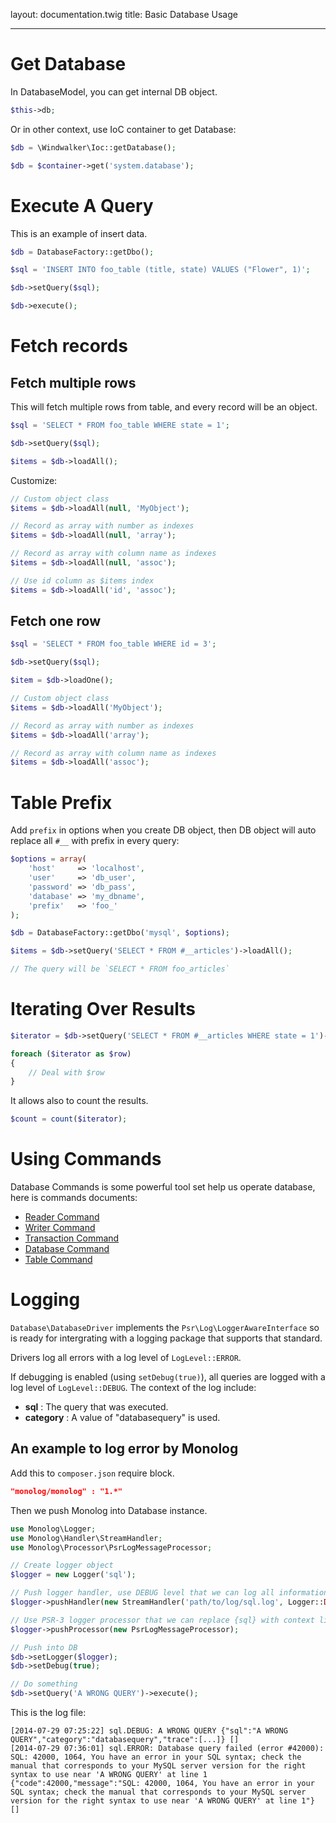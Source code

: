 layout: documentation.twig
title: Basic Database Usage

---

# Get Database

In DatabaseModel, you can get internal DB object.

``` php
$this->db;
```

Or in other context, use IoC container to get Database:

``` php
$db = \Windwalker\Ioc::getDatabase();

$db = $container->get('system.database');
```

# Execute A Query

This is an example of insert data.

``` php
$db = DatabaseFactory::getDbo();

$sql = 'INSERT INTO foo_table (title, state) VALUES ("Flower", 1)';

$db->setQuery($sql);

$db->execute();
```

# Fetch records

## Fetch multiple rows

This will fetch multiple rows from table, and every record will be an object.

``` php
$sql = 'SELECT * FROM foo_table WHERE state = 1';

$db->setQuery($sql);

$items = $db->loadAll();
```

Customize:

``` php
// Custom object class
$items = $db->loadAll(null, 'MyObject');

// Record as array with number as indexes
$items = $db->loadAll(null, 'array');

// Record as array with column name as indexes
$items = $db->loadAll(null, 'assoc');

// Use id column as $items index
$items = $db->loadAll('id', 'assoc');
```

## Fetch one row

``` php
$sql = 'SELECT * FROM foo_table WHERE id = 3';

$db->setQuery($sql);

$item = $db->loadOne();

// Custom object class
$items = $db->loadAll('MyObject');

// Record as array with number as indexes
$items = $db->loadAll('array');

// Record as array with column name as indexes
$items = $db->loadAll('assoc');
```

# Table Prefix

Add `prefix` in options when you create DB object, then DB object will auto replace all `#__` with prefix in every query:

``` php
$options = array(
    'host'     => 'localhost',
    'user'     => 'db_user',
    'password' => 'db_pass',
    'database' => 'my_dbname',
    'prefix'   => 'foo_'
);

$db = DatabaseFactory::getDbo('mysql', $options);

$items = $db->setQuery('SELECT * FROM #__articles')->loadAll();

// The query will be `SELECT * FROM foo_articles`
```

# Iterating Over Results

``` php
$iterator = $db->setQuery('SELECT * FROM #__articles WHERE state = 1')->getIterator();

foreach ($iterator as $row)
{
    // Deal with $row
}
```

It allows also to count the results.

``` php
$count = count($iterator);
```

# Using Commands

Database Commands is some powerful tool set help us operate database, here is commands documents:

- [Reader Command](docs/reader.md)
- [Writer Command](docs/writer.md)
- [Transaction Command](docs/transaction.md)
- [Database Command](docs/database.md)
- [Table Command](docs/table.md)

# Logging

`Database\DatabaseDriver` implements the `Psr\Log\LoggerAwareInterface` so is ready for intergrating with a logging package that supports that standard.

Drivers log all errors with a log level of `LogLevel::ERROR`.

If debugging is enabled (using `setDebug(true)`), all queries are logged with a log level of `LogLevel::DEBUG`. The context of the log include:

* **sql** : The query that was executed.
* **category** : A value of "databasequery" is used.

## An example to log error by Monolog

Add this to `composer.json` require block.

``` json
"monolog/monolog" : "1.*"
```

Then we push Monolog into Database instance.

``` php
use Monolog\Logger;
use Monolog\Handler\StreamHandler;
use Monolog\Processor\PsrLogMessageProcessor;

// Create logger object
$logger = new Logger('sql');

// Push logger handler, use DEBUG level that we can log all information
$logger->pushHandler(new StreamHandler('path/to/log/sql.log', Logger::DEBUG));

// Use PSR-3 logger processor that we can replace {sql} with context like array('sql' => 'XXX')
$logger->pushProcessor(new PsrLogMessageProcessor);

// Push into DB
$db->setLogger($logger);
$db->setDebug(true);

// Do something
$db->setQuery('A WRONG QUERY')->execute();
```

This is the log file:

```
[2014-07-29 07:25:22] sql.DEBUG: A WRONG QUERY {"sql":"A WRONG QUERY","category":"databasequery","trace":[...]} []
[2014-07-29 07:36:01] sql.ERROR: Database query failed (error #42000): SQL: 42000, 1064, You have an error in your SQL syntax; check the manual that corresponds to your MySQL server version for the right syntax to use near 'A WRONG QUERY' at line 1 {"code":42000,"message":"SQL: 42000, 1064, You have an error in your SQL syntax; check the manual that corresponds to your MySQL server version for the right syntax to use near 'A WRONG QUERY' at line 1"} []
```


